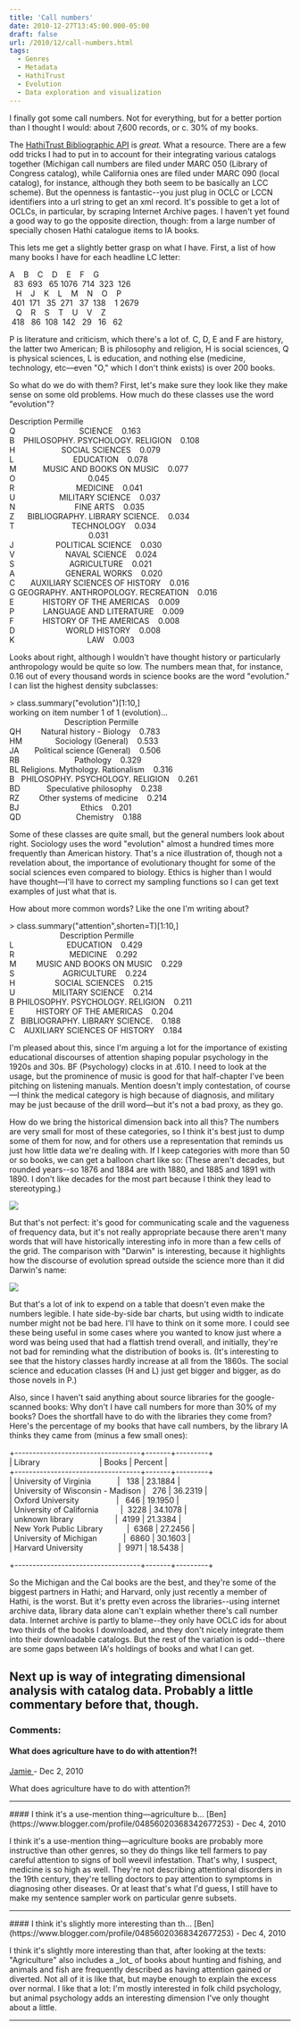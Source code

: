 ```yaml
---
title: 'Call numbers'
date: 2010-12-27T13:45:00.000-05:00
draft: false
url: /2010/12/call-numbers.html
tags:
  - Genres
  - Metadata
  - HathiTrust
  - Evolution
  - Data exploration and visualization
---
```


I finally got some call numbers. Not for everything, but for a better portion than I thought I would: about 7,600 records, or c. 30% of my books.

The [HathiTrust Bibliographic API](http://www.hathitrust.org/bib_api) is _great._ What a resource. There are a few odd tricks I had to put in to account for their integrating various catalogs together (Michigan call numbers are filed under MARC 050 (Library of Congress catalog), while California ones are filed under MARC 090 (local catalog), for instance, although they both seem to be basically an LCC scheme). But the openness is fantastic--you just plug in OCLC or LCCN identifiers into a url string to get an xml record. It's possible to get a lot of OCLCs, in particular, by scraping Internet Archive pages. I haven't yet found a good way to go the opposite direction, though: from a large number of specially chosen Hathi catalogue items to IA books.

This lets me get a slightly better grasp on what I have. First, a list of how many books I have for each headline LC letter:

A    B    C    D    E    F    G  
  83  693   65 1076  714  323  126  
   H    J    K    L    M    N    O    P  
 401  171   35  271   37  138    1 2679  
   Q    R    S    T    U    V    Z  
 418   86  108  142   29   16   62

P is literature and criticism, which there's a lot of. C, D, E and F are history, the latter two American; B is philosophy and religion, H is social sciences, Q is physical sciences, L is education, and nothing else (medicine, technology, etc—even "O," which I don't think exists) is over 200 books.

So what do we do with them? First, let's make sure they look like they make sense on some old problems. How much do these classes use the word "evolution"?

Description Permille  
Q                             SCIENCE    0.163  
B    PHILOSOPHY. PSYCHOLOGY. RELIGION    0.108  
H                     SOCIAL SCIENCES    0.079  
L                           EDUCATION    0.078  
M            MUSIC AND BOOKS ON MUSIC    0.077  
O                                 0.045  
R                            MEDICINE    0.041  
U                    MILITARY SCIENCE    0.037  
N                           FINE ARTS    0.035  
Z      BIBLIOGRAPHY. LIBRARY SCIENCE.    0.034  
T                          TECHNOLOGY    0.034  
                                    0.031  
J                   POLITICAL SCIENCE    0.030  
V                       NAVAL SCIENCE    0.024  
S                         AGRICULTURE    0.021  
A                       GENERAL WORKS    0.020  
C       AUXILIARY SCIENCES OF HISTORY    0.016  
G GEOGRAPHY. ANTHROPOLOGY. RECREATION    0.016  
E             HISTORY OF THE AMERICAS    0.009  
P             LANGUAGE AND LITERATURE    0.009  
F             HISTORY OF THE AMERICAS    0.008  
D                       WORLD HISTORY    0.008  
K                                 LAW    0.003

Looks about right, although I wouldn't have thought history or particularly anthropology would be quite so low. The numbers mean that, for instance, 0.16 out of every thousand words in science books are the word "evolution." I can list the highest density subclasses:

\> class.summary("evolution")\[1:10,\]  
working on item number 1 of 1 (evolution)...  
                         Description Permille  
QH         Natural history - Biology    0.783  
HM               Sociology (General)    0.533  
JA       Political science (General)    0.506  
RB                         Pathology    0.329  
BL Religions. Mythology. Rationalism    0.316  
B   PHILOSOPHY. PSYCHOLOGY. RELIGION    0.261  
BD            Speculative philosophy    0.238  
RZ         Other systems of medicine    0.214  
BJ                            Ethics    0.201  
QD                         Chemistry    0.188

Some of these classes are quite small, but the general numbers look about right. Sociology uses the word "evolution" almost a hundred times more frequently than American history. That's a nice illustration of, though not a revelation about, the importance of evolutionary thought for some of the social sciences even compared to biology. Ethics is higher than I would have thought—I'll have to correct my sampling functions so I can get text examples of just what that is.

How about more common words? Like the one I'm writing about?

\> class.summary("attention",shorten=T)\[1:10,\]  
                       Description Permille  
L                        EDUCATION    0.429  
R                         MEDICINE    0.292  
M         MUSIC AND BOOKS ON MUSIC    0.229  
S                      AGRICULTURE    0.224  
H                  SOCIAL SCIENCES    0.215  
U                 MILITARY SCIENCE    0.214  
B PHILOSOPHY. PSYCHOLOGY. RELIGION    0.211  
E          HISTORY OF THE AMERICAS    0.204  
Z   BIBLIOGRAPHY. LIBRARY SCIENCE.    0.188  
C    AUXILIARY SCIENCES OF HISTORY    0.184

I'm pleased about this, since I'm arguing a lot for the importance of existing educational discourses of attention shaping popular psychology in the 1920s and 30s. BF (Psychology) clocks in at .610. I need to look at the usage, but the prominence of music is good for that half-chapter I've been pitching on listening manuals. Mention doesn't imply contestation, of course—I think the medical category is high because of diagnosis, and military may be just because of the drill word—but it's not a bad proxy, as they go.

How do we bring the historical dimension back into all this? The numbers are very small for most of these categories, so I think it's best just to dump some of them for now, and for others use a representation that reminds us just how little data we're dealing with. If I keep categories with more than 50 or so books, we can get a balloon chart like so: (These aren't decades, but rounded years--so 1876 and 1884 are with 1880, and 1885 and 1891 with 1890. I don't like decades for the most part because I think they lead to stereotyping.)

[![](http://4.bp.blogspot.com/_Pge31alC_E8/TRgtkbmqw8I/AAAAAAAACYk/LGKICXkp8bY/s1600/Evolution+Usage+Rates.png)](http://4.bp.blogspot.com/_Pge31alC_E8/TRgtkbmqw8I/AAAAAAAACYk/LGKICXkp8bY/s1600/Evolution+Usage+Rates.png)

But that's not perfect: it's good for communicating scale and the vagueness of frequency data, but it's not really appropriate because there aren't many words that will have historically interesting info in more than a few cells of the grid. The comparison with "Darwin" is interesting, because it highlights how the discourse of evolution spread outside the science more than it did Darwin's name:

[![](http://2.bp.blogspot.com/_Pge31alC_E8/TRgvx36CccI/AAAAAAAACYo/_fFNT5gF_l8/s1600/Darwin+Usage+Rates.png)](http://2.bp.blogspot.com/_Pge31alC_E8/TRgvx36CccI/AAAAAAAACYo/_fFNT5gF_l8/s1600/Darwin+Usage+Rates.png)

But that's a lot of ink to expend on a table that doesn't even make the numbers legible. I hate side-by-side bar charts, but using width to indicate number might not be bad here. I'll have to think on it some more. I could see these being useful in some cases where you wanted to know just where a word was being used that had a flattish trend overall, and initially, they're not bad for reminding what the distribution of books is. (It's interesting to see that the history classes hardly increase at all from the 1860s. The social science and education classes (H and L) just get bigger and bigger, as do those novels in P.)

Also, since I haven't said anything about source libraries for the google-scanned books: Why don't I have call numbers for more than 30% of my books? Does the shortfall have to do with the libraries they come from? Here's the percentage of my books that have call numbers, by the library IA thinks they came from (minus a few small ones):

+-----------------------------------+-------+---------+  
| Library                           | Books | Percent |  
+-----------------------------------+-------+---------+  
| University of Virginia            |   138 | 23.1884 |  
| University of Wisconsin - Madison |   276 | 36.2319 |  
| Oxford University                 |   646 | 19.1950 |  
| University of California          |  3228 | 34.1078 |  
| unknown library                   |  4199 | 21.3384 |  
| New York Public Library           |  6368 | 27.2456 |  
| University of Michigan            |  6860 | 30.1603 |  
| Harvard University                |  9971 | 18.5438 |

+-----------------------------------+-------+---------+

So the Michigan and the Cal books are the best, and they're some of the biggest partners in Hathi; and Harvard, only just recently a member of Hathi, is the worst. But it's pretty even across the libraries--using internet archive data, library data alone can't explain whether there's call number data. Internet archive is partly to blame--they only have OCLC ids for about two thirds of the books I downloaded, and they don't nicely integrate them into their downloadable catalogs. But the rest of the variation is odd--there are some gaps between IA's holdings of books and what I can get.

## Next up is way of integrating dimensional analysis with catalog data. Probably a little commentary before that, though.

### Comments:

#### What does agriculture have to do with attention?!

[Jamie ](https://www.blogger.com/profile/13542022273476075921 'noreply@blogger.com') - <time datetime="2010-12-28T09:50:15.883-05:00">Dec 2, 2010</time>

What does agriculture have to do with attention?!

<hr />
#### I think it's a use-mention thing—agriculture b...
[Ben](https://www.blogger.com/profile/04856020368342677253) - <time datetime="2010-12-30T16:14:13.161-05:00">Dec 4, 2010</time>

I think it's a use-mention thing—agriculture books are probably more instructive than other genres, so they do things like tell farmers to pay careful attention to signs of boll weevil infestation. That's why, I suspect, medicine is so high as well. They're not describing attentional disorders in the 19th century, they're telling doctors to pay attention to symptoms in diagnosing other diseases. Or at least that's what I'd guess, I still have to make my sentence sampler work on particular genre subsets.

<hr />
#### I think it's slightly more interesting than th...
[Ben](https://www.blogger.com/profile/04856020368342677253) - <time datetime="2010-12-30T20:40:02.800-05:00">Dec 4, 2010</time>

I think it's slightly more interesting than that, after looking at the texts: "Agriculture" also includes a \_lot\_ of books about hunting and fishing, and animals and fish are frequently described as having attention gained or diverted. Not all of it is like that, but maybe enough to explain the excess over normal. I like that a lot: I'm mostly interested in folk child psychology, but animal psychology adds an interesting dimension I've only thought about a little.

<hr />
